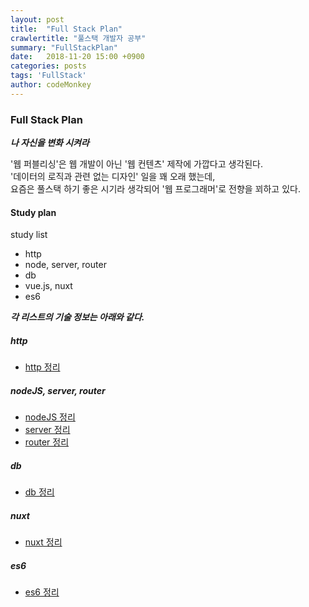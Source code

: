 ```yaml
---
layout: post
title:  "Full Stack Plan"
crawlertitle: "풀스택 개발자 공부"
summary: "FullStackPlan"
date:   2018-11-20 15:00 +0900
categories: posts
tags: 'FullStack'
author: codeMonkey
---
```


### Full Stack Plan


***나 자신을 변화 시켜라***

'웹 퍼블리싱'은 웹 개발이 아닌 '웹 컨텐츠' 제작에 가깝다고 생각된다. <br>
'데이터의 로직과 관련 없는 디자인' 일을 꽤 오래 했는데,<br>
요즘은 풀스택 하기 좋은 시기라 생각되어 '웹 프로그래머'로 전향을 꾀하고 있다.<br>

#### Study plan

study list

- http
- node, server, router
- db
- vue.js, nuxt
- es6

***각 리스트의 기술 정보는 아래와 같다.***

##### http
- [http 정리](/jsStudyBlog/posts/Http/)
##### nodeJS, server, router
- [nodeJS 정리](/jsStudyBlog/posts/NodeJS/)
- [server 정리](/jsStudyBlog/posts/Server/)
- [router 정리](/jsStudyBlog/posts/Router/)
##### db
- [db 정리](/jsStudyBlog/posts/DB/)
##### nuxt
- [nuxt 정리](/jsStudyBlog/posts/Nuxt/)
##### es6
- [es6 정리](/jsStudyBlog/posts/ES6/)

